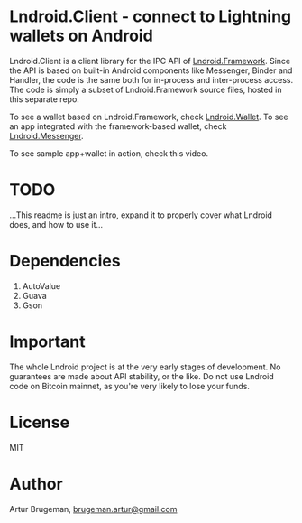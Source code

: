 Lndroid.Client - connect to Lightning wallets on Android
========================================================

Lndroid.Client is a client library for the IPC API of [Lndroid.Framework](https://github.com/lndroid/lndroid-framework/). Since the API is based on built-in Android components like Messenger, Binder and Handler, the code is the same both for in-process and inter-process access. The code is simply a subset of Lndroid.Framework source files, hosted in this separate repo. 

To see a wallet based on Lndroid.Framework, check [Lndroid.Wallet](https://github.com/lndroid/lndroid-wallet/). To see an app integrated with the framework-based wallet, check [Lndroid.Messenger](https://github.com/lndroid/lndroid-messenger/).

To see sample app+wallet in action, check this video.

# TODO

...This readme is just an intro, expand it to properly cover what Lndroid does, and how to use it...

# Dependencies

1. AutoValue
2. Guava
3. Gson

# Important

The whole Lndroid project is at the very early stages of development. No guarantees are made about API stability, or the like. Do not use Lndroid code on Bitcoin mainnet, as you're very likely to lose your funds.

# License

MIT

# Author

Artur Brugeman, brugeman.artur@gmail.com
